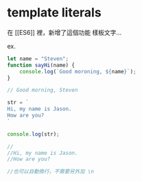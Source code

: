 # template literals
在 [[ES6]] 裡，新增了這個功能 樣板文字...

ex.
```js
let name = "Steven";
function sayHi(name) {
	console.log(`Good moroning, ${name}`);
}

// Good morning, Steven

str = `
Hi, my name is Jason.
How are you?
`

console.log(str);

// 
//Hi, my name is Jason.
//How are you?

//也可以自動換行，不需要另外加 \n
```